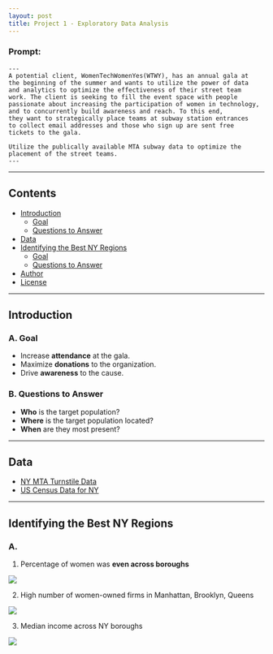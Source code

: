```yaml
---
layout: post
title: Project 1 - Exploratory Data Analysis
---
```


### Prompt:
```
---
A potential client, WomenTechWomenYes(WTWY), has an annual gala at 
the beginning of the summer and wants to utilize the power of data 
and analytics to optimize the effectiveness of their street team 
work. The client is seeking to fill the event space with people 
passionate about increasing the participation of women in technology,
and to concurrently build awareness and reach. To this end, 
they want to strategically place teams at subway station entrances
to collect email addresses and those who sign up are sent free
tickets to the gala. 

Utilize the publically available MTA subway data to optimize the 
placement of the street teams. 
---
```

-----

## Contents

- [Introduction](#introduction)
  - [Goal](#a.-goal)
  - [Questions to Answer](#b.-questions-to-answer)
- [Data](#data)
- [Identifying the Best NY Regions](#identifying-the-best-ny-regions)
  - [Goal](#goal)
  - [Questions to Answer](#questions-to-answer)
- [Author](#author)
- [License](#license)

-----

## Introduction

### A. Goal
* Increase **attendance** at the gala.
* Maximize **donations** to the organization.
* Drive **awareness** to the cause.

### B. Questions to Answer
* **Who** is the target population?
* **Where** is the target population located?
* **When** are they most present?

-----

## Data
* [NY MTA Turnstile Data](http://web.mta.info/developers/turnstile.html)
* [US Census Data for NY](https://www.census.gov/quickfacts/fact/table/kingscountybrooklynboroughnewyork,queenscountyqueensboroughnewyork,richmondcountystatenislandboroughnewyork,newyorkcountymanhattanboroughnewyork,bronxcountybronxboroughnewyork,newyorkcitynewyork/PST045219)

-----

## Identifying the Best NY Regions

### A. 

1. Percentage of women was **even across boroughs**
<img src="{{ site.url }}/images/Percentageofwomen.png">


2. High number of women-owned firms in Manhattan, Brooklyn, Queens
<img src="{{ site.url }}/images/Women_Owned_Firms.png">


3. Median income across NY boroughs
<img src="{{ site.url }}/images/Median_Income.png">


